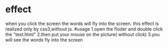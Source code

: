 # effect
when you click the screen the words will fly into the screen.
this effect is realized only by css3,without js.
#usage
1.open the floder and double click the "test.html"
2.then put your mouse on the picture( without click)
3.you will see the words fly into the screen
